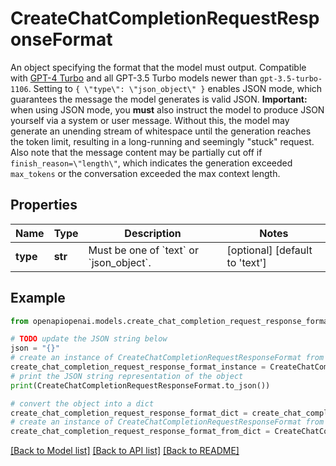 # CreateChatCompletionRequestResponseFormat

An object specifying the format that the model must output. Compatible with [GPT-4 Turbo](/docs/models/gpt-4-and-gpt-4-turbo) and all GPT-3.5 Turbo models newer than `gpt-3.5-turbo-1106`.  Setting to `{ \"type\": \"json_object\" }` enables JSON mode, which guarantees the message the model generates is valid JSON.  **Important:** when using JSON mode, you **must** also instruct the model to produce JSON yourself via a system or user message. Without this, the model may generate an unending stream of whitespace until the generation reaches the token limit, resulting in a long-running and seemingly \"stuck\" request. Also note that the message content may be partially cut off if `finish_reason=\"length\"`, which indicates the generation exceeded `max_tokens` or the conversation exceeded the max context length. 

## Properties

Name | Type | Description | Notes
------------ | ------------- | ------------- | -------------
**type** | **str** | Must be one of &#x60;text&#x60; or &#x60;json_object&#x60;. | [optional] [default to 'text']

## Example

```python
from openapiopenai.models.create_chat_completion_request_response_format import CreateChatCompletionRequestResponseFormat

# TODO update the JSON string below
json = "{}"
# create an instance of CreateChatCompletionRequestResponseFormat from a JSON string
create_chat_completion_request_response_format_instance = CreateChatCompletionRequestResponseFormat.from_json(json)
# print the JSON string representation of the object
print(CreateChatCompletionRequestResponseFormat.to_json())

# convert the object into a dict
create_chat_completion_request_response_format_dict = create_chat_completion_request_response_format_instance.to_dict()
# create an instance of CreateChatCompletionRequestResponseFormat from a dict
create_chat_completion_request_response_format_from_dict = CreateChatCompletionRequestResponseFormat.from_dict(create_chat_completion_request_response_format_dict)
```
[[Back to Model list]](../README.md#documentation-for-models) [[Back to API list]](../README.md#documentation-for-api-endpoints) [[Back to README]](../README.md)


